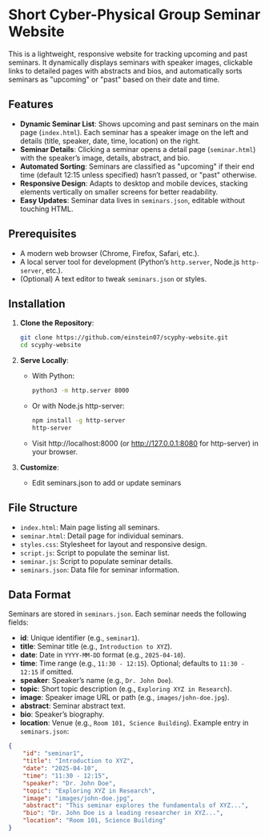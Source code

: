# Short Cyber-Physical Group Seminar Website

This is a lightweight, responsive website for tracking upcoming and past seminars. It dynamically displays seminars with speaker images, clickable links to detailed pages with abstracts and bios, and automatically sorts seminars as "upcoming" or "past" based on their date and time.

## Features

- **Dynamic Seminar List**: Shows upcoming and past seminars on the main page (`index.html`). Each seminar has a speaker image on the left and details (title, speaker, date, time, location) on the right.
- **Seminar Details**: Clicking a seminar opens a detail page (`seminar.html`) with the speaker’s image, details, abstract, and bio.
- **Automated Sorting**: Seminars are classified as "upcoming" if their end time (default 12:15 unless specified) hasn’t passed, or "past" otherwise.
- **Responsive Design**: Adapts to desktop and mobile devices, stacking elements vertically on smaller screens for better readability.
- **Easy Updates**: Seminar data lives in `seminars.json`, editable without touching HTML.

## Prerequisites

- A modern web browser (Chrome, Firefox, Safari, etc.).
- A local server tool for development (Python’s `http.server`, Node.js `http-server`, etc.).
- (Optional) A text editor to tweak `seminars.json` or styles.

## Installation

1. **Clone the Repository**:
   ```bash
   git clone https://github.com/einstein07/scyphy-website.git
   cd scyphy-website

2. **Serve Locally**:
   - With Python:
     ```bash
     python3 -m http.server 8000

   - Or with Node.js http-server:
     ```bash
     npm install -g http-server
     http-server
   - Visit http://localhost:8000 (or http://127.0.0.1:8080 for http-server) in your browser.

3. **Customize**:
   - Edit seminars.json to add or update seminars
## File Structure
- `index.html`: Main page listing all seminars.
- `seminar.html`: Detail page for individual seminars.
- `styles.css`: Stylesheet for layout and responsive design.
- `script.js`: Script to populate the seminar list.
- `seminar.js`: Script to populate seminar details.
- `seminars.json`: Data file for seminar information.

## Data Format
Seminars are stored in `seminars.json`. Each seminar needs the following fields:
- **id**: Unique identifier (e.g., `seminar1`).
- **title**: Seminar title (e.g., `Introduction to XYZ`).
- **date**: Date in `YYYY-MM-DD` format (e.g., `2025-04-10`).
- **time**: Time range (e.g., `11:30 - 12:15`). Optional; defaults to `11:30 - 12:15` if omitted.
- **speaker**: Speaker’s name (e.g., `Dr. John Doe`).
- **topic**: Short topic description (e.g., `Exploring XYZ in Research`).
- **image**: Speaker image URL or path (e.g., `images/john-doe.jpg`).
- **abstract**: Seminar abstract text.
- **bio**: Speaker’s biography.
- **location**: Venue (e.g., `Room 101, Science Building`).
Example entry in `seminars.json`:
```json
{
    "id": "seminar1",
    "title": "Introduction to XYZ",
    "date": "2025-04-10",
    "time": "11:30 - 12:15",
    "speaker": "Dr. John Doe",
    "topic": "Exploring XYZ in Research",
    "image": "images/john-doe.jpg",
    "abstract": "This seminar explores the fundamentals of XYZ...",
    "bio": "Dr. John Doe is a leading researcher in XYZ...",
    "location": "Room 101, Science Building"
}
